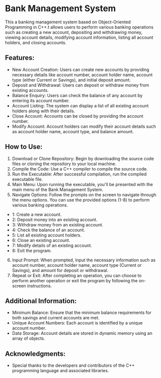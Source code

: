# Bank Management System
This a banking management system based on Object-Oriented Programming in C++.t allows users to perform various banking operations such as creating a new account, depositing and withdrawing money, viewing account details, modifying account information, listing all account holders, and closing accounts.



## Features: ##
* New Account Creation: Users can create new accounts by providing necessary details like account number, account holder name, account type (either Current or Savings), and initial deposit amount.
* Deposit and Withdrawal: Users can deposit or withdraw money from existing accounts.
* Balance Enquiry: Users can check the balance of any account by entering its account number.
* Account Listing: The system can display a list of all existing account holders along with their details.
* Close Account: Accounts can be closed by providing the account number.
* Modify Account: Account holders can modify their account details such as account holder name, account type, and balance amount.
  
## How to Use: ##
1. Download or Clone Repository: Begin by downloading the source code files or cloning the repository to your local machine.
2. Compile the Code: Use a C++ compiler to compile the source code. 
3. Run the Executable: After successful compilation, run the compiled executable file.
4. Main Menu: Upon running the executable, you'll be presented with the main menu of the Bank Management System.
5. Navigate Options: Follow the prompts on the screen to navigate through the menu options. You can use the provided options (1-8) to perform various banking operations.
* 1: Create a new account.
* 2: Deposit money into an existing account.
* 3: Withdraw money from an existing account.
* 4: Check the balance of an account.
* 5: List all existing account holders.
* 6: Close an existing account.
* 7: Modify details of an existing account.
* 8: Exit the program.

6. Input Prompt: When prompted, input the necessary information such as account number, account holder name, account type (Current or Savings), and amount for deposit or withdrawal.
7. Repeat or Exit: After completing an operation, you can choose to perform another operation or exit the program by following the on-screen instructions.

## Additional Information: ##
* Minimum Balance: Ensure that the minimum balance requirements for both savings and current accounts are met.
* Unique Account Numbers: Each account is identified by a unique account number.
* Data Storage: Account details are stored in dynamic memory using an array of objects.

## Acknowledgments: ##
* Special thanks to the developers and contributors of the C++ programming language and associated libraries.

  

```cpp
